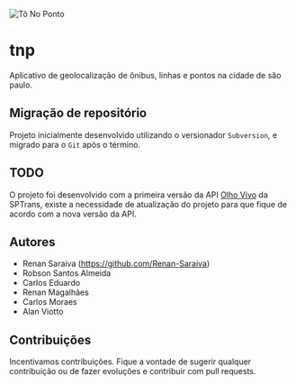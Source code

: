  ![Tô No Ponto](https://raw.githubusercontent.com/Renan-Saraiva/tnp/master/tnp.App/favicon.ico)

# tnp 
Aplicativo de geolocalização de ônibus, linhas e pontos na cidade de são paulo.

## Migração de repositório
Projeto inicialmente desenvolvido utilizando o versionador `Subversion`, e migrado para o `Git` após o término.

## TODO
O projeto foi desenvolvido com a primeira versão da API [Olho Vivo][olhovivo] da SPTrans, existe a necessidade de atualização do projeto para que fique de acordo com a nova versão da API.

## Autores
- Renan Saraiva (https://github.com/Renan-Saraiva)
- Robson Santos Almeida
- Carlos Eduardo
- Renan Magalhães
- Carlos Moraes
- Alan Viotto


## Contribuições
Incentivamos contribuições. Fique a vontade de sugerir qualquer contribuição ou de fazer evoluções e contribuir com pull requests.

[olhovivo]: <http://olhovivo.sptrans.com.br/>
